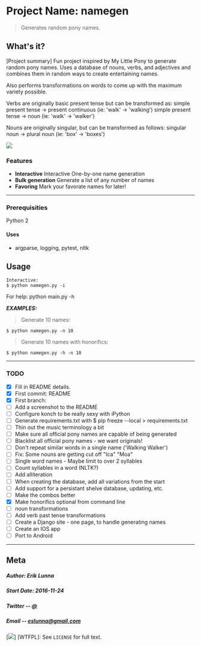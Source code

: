 # Project Name: namegen
> Generates random pony names.


## What's it?

[Project summary]
Fun project inspired by My Little Pony to generate random pony names.  Uses a database of
nouns, verbs, and adjectives and combines them in random ways to create entertaining names.

Also performs transformations on words to come up with the maximum variety possible.

Verbs are originally basic present tense but can be transformed as:
	simple present tense -> present continuous  (ie: 'walk' -> 'walking')
	simple present tense -> noun (ie: 'walk' -> 'walker')

Nouns are originally singular, but can be transformed as follows:
	singular noun -> plural noun (ie: 'box' -> 'boxes')

![](screenshot.png)

### Features
- **Interactive** Interactive One-by-one name generation
- **Bulk generation** Generate a list of any number of names 
- **Favoring** Mark your favorate names for later!
---

### Prerequisities
Python 2

#### Uses
* argparse, logging, pytest, nltk


## Usage
```
Interactive:
$ python namegen.py -i
```
For help: python main.py -h

***EXAMPLES:***
> Generate 10 names:
```
$ python namegen.py -n 10
```

> Generate 10 names with honorifics:
```
$ python namegen.py -h -n 10
```

---

### TODO

- [X] Fill in README details.
- [X] First commit: README
- [X] First branch:
- [ ] Add a screenshot to the README
- [ ] Configure konch to be really sexy with iPython
- [ ] Generate requirements.txt with $ pip freeze --local > requirements.txt
- [ ] Thin out the music terminology a bit
- [ ] Make sure all official pony names are capable of being generated
- [ ] Blacklist all official pony names - we want originals!
- [ ] Don't repeat similar words in a single name ('Walking Walker')
- [ ] Fix: Some nouns are getting cut off "Ica" "Moa"
- [ ] Single word names - Maybe limit to over 2 syllables
- [ ] Count syllables in a word (NLTK?)
- [ ] Add alliteration
- [ ] When creating the database, add all variations from the start
- [ ] Add support for a persistant shelve database, updating, etc.
- [ ] Make the combos better
- [X] Make honorifics optional from command line
- [ ] noun transformations
- [ ] Add verb past tense transformations
- [ ] Create a Django site - one page, to handle generating names
- [ ] Create an IOS app
- [ ] Port to Android
---

## Meta
##### Author: Erik Lunna
##### Start Date: 2016-11-24
##### Twitter -- [@ ](https://twitter.com/ )
##### Email -- eslunna@gmail.com

[![](http://img.shields.io/badge/license-WTFPL-blue.svg)]
[WTFPL]: See ``LICENSE`` for full text.
